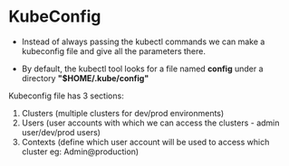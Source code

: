 # KubeConfig

- Instead of always passing the kubectl commands we can make a kubeconfig file and give all the parameters there.

- By default, the kubectl tool looks for a file named **config** under a directory **"$HOME/.kube/config"**

Kubeconfig file has 3 sections:
1. Clusters (multiple clusters for dev/prod environments)
2. Users (user accounts with which we can access the clusters - admin user/dev/prod users)
3. Contexts (define which user account will be used to access which cluster eg: Admin@production)



